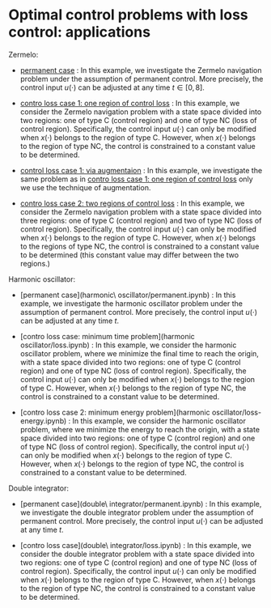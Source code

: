 # Optimal control problems with loss control: applications

Zermelo:

* [permanent case](zermelo/permanent.ipynb) : In this example, we investigate the Zermelo navigation problem under the assumption of permanent control. More precisely, the control input $u(\cdot)$ can be adjusted at any time $t \in [0,8]$.


* [contro loss case 1: one region of control loss](zermelo/loss1.ipynb) : In this example, we consider the Zermelo navigation problem with a state space divided into two regions: one of type C (control region) and one of type NC (loss of control region). Specifically, the control input $u(\cdot)$ can only be modified when $x(\cdot)$ belongs to the region of type C. However, when $x(\cdot)$ belongs to the region of type NC, the control is constrained to a constant value to be determined.

* [control loss case 1: via augmentaion](zermelo/loss1_aug.ipynb) : In this example, we investigate the same problem as in [contro loss case 1: one region of control loss](zermelo/loss1.ipynb) only we use the technique of augmentation.

* [contro loss case 2: two regions of control loss](zermelo/loss2.ipynb) : In this example, we consider the Zermelo navigation problem with a state space divided into three regions: one of type C (control region) and two of type NC (loss of control region). Specifically, the control input $u(\cdot)$ can only be modified when $x(\cdot)$ belongs to the region of type C. However, when $x(\cdot)$ belongs to the regions of type NC, the control is constrained to a constant value to be determined (this constant value may differ between the two regions.)

Harmonic oscillator:

* [permanent case](harmonic\ oscillator/permanent.ipynb) : In this example, we investigate the harmonic oscillator problem under the assumption of permanent control. More precisely, the control input $u(\cdot)$ can be adjusted at any time $t$.


* [contro loss case: minimum time problem](harmonic oscillator/loss.ipynb) : In this example, we consider the harmonic oscillator problem, where we minimize the final time to reach the origin, with a state space divided into two regions: one of type C (control region) and one of type NC (loss of control region). Specifically, the control input $u(\cdot)$ can only be modified when $x(\cdot)$ belongs to the region of type C. However, when $x(\cdot)$ belongs to the region of type NC, the control is constrained to a constant value to be determined.


* [contro loss case 2: minimum energy problem](harmonic oscillator/loss-energy.ipynb) : In this example, we consider the harmonic oscillator problem, where we minimize the energy to reach the origin, with a state space divided into two regions: one of type C (control region) and one of type NC (loss of control region). Specifically, the control input $u(\cdot)$ can only be modified when $x(\cdot)$ belongs to the region of type C. However, when $x(\cdot)$ belongs to the region of type NC, the control is constrained to a constant value to be determined.


Double integrator:

* [permanent case](double\ integrator/permanent.ipynb) : In this example, we investigate the double integrator problem under the assumption of permanent control. More precisely, the control input $u(\cdot)$ can be adjusted at any time $t$.


* [contro loss case](double\ integrator/loss.ipynb) : In this example, we consider the double integrator problem with a state space divided into two regions: one of type C (control region) and one of type NC (loss of control region). Specifically, the control input $u(\cdot)$ can only be modified when $x(\cdot)$ belongs to the region of type C. However, when $x(\cdot)$ belongs to the region of type NC, the control is constrained to a constant value to be determined.



